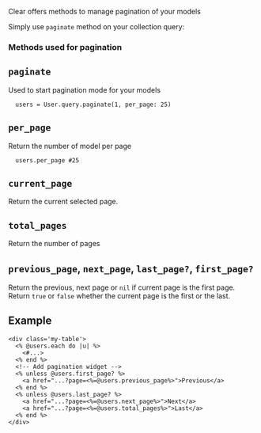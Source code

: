 Clear offers methods to manage pagination of your models

Simply use `paginate` method on your collection query:


### Methods used for pagination

## `paginate`

Used to start pagination mode for your models

```crystal
  users = User.query.paginate(1, per_page: 25)
```

## `per_page`

Return the number of model per page

```crystal
  users.per_page #25
```

## `current_page`

Return the current selected page.


## `total_pages`

Return the number of pages

## `previous_page`, `next_page`, `last_page?`, `first_page?`

Return the previous, next page or `nil` if current page is the first page.
Return `true` or `false` whether the current page is the first or the last.


## Example

```ecr
<div class='my-table'>
  <% @users.each do |u| %>
    <#...>
  <% end %>
  <!-- Add pagination widget -->
  <% unless @users.first_page? %>
    <a href="...?page=<%=@users.previous_page%>">Previous</a>
  <% end %>
  <% unless @users.last_page? %>
    <a href="...?page=<%=@users.next_page%>">Next</a>
    <a href="...?page=<%=@users.total_pages%>">Last</a>
  <% end %>
</div>
```


